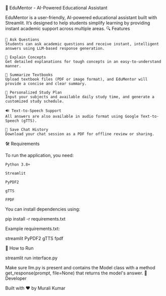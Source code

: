 📘 EduMentor - AI-Powered Educational Assistant

EduMentor is a user-friendly, AI-powered educational assistant built with Streamlit. It’s designed to help students simplify learning by providing instant academic support across multiple areas.
🔍 Features

    💬 Ask Questions
    Students can ask academic questions and receive instant, intelligent answers using LLM-based response generation.

    📘 Explain Concepts
    Get detailed explanations for tough concepts in an easy-to-understand manner.

    📄 Summarize Textbooks
    Upload textbook files (PDF or image format), and EduMentor will provide a concise and clear summary.

    📅 Personalized Study Plan
    Input your subjects and available daily study time, and generate a customized study schedule.

    🔊 Text-to-Speech Support
    All answers are also available in audio format using Google Text-to-Speech (gTTS).

    💾 Save Chat History
    Download your chat session as a PDF for offline review or sharing.

🛠 Requirements

To run the application, you need:

    Python 3.8+

    Streamlit

    PyPDF2

    gTTS

    FPDF

You can install dependencies using:

pip install -r requirements.txt

Example requirements.txt:

streamlit
PyPDF2
gTTS
fpdf

🚀 How to Run

streamlit run interface.py

Make sure llm.py is present and contains the Model class with a method get_response(prompt, file=None) that returns the model's answer.
👤 Developer

Built with ❤️ by Murali Kumar
